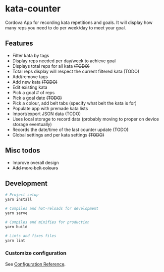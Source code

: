 # kata-counter

Cordova App for recording kata repetitions and goals. It will display how many reps you need to do per week/day to meet your goal.

## Features

- Filter kata by tags
- Display reps needed per day/week to achieve goal
- Displays total reps for all kata ~~(TODO)~~
- Total reps display will respect the current filtered kata (TODO)
- Add/remove tags
- Add new kata ~~(TODO)~~
- Edit existing kata
- Pick a goal # of reps
- Pick a goal date ~~(TODO)~~
- Pick a colour, add belt tabs (specify what belt the kata is for)
- Populate app with premade kata lists
- Import/export JSON data (TODO)
- Uses local storage to record data (probably moving to proper on device storage eventually)
- Records the date/time of the last counter update (TODO)
- Global settings and per kata settings ~~(TODO)~~

## Misc todos

- Improve overall design
- ~~Add more belt colours~~

## Development

```bash
# Project setup
yarn install

# Compiles and hot-reloads for development
yarn serve

# Compiles and minifies for production
yarn build

# Lints and fixes files
yarn lint
```

### Customize configuration

See [Configuration Reference](https://cli.vuejs.org/config/).
